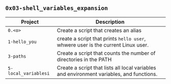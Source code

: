 ## `0x03-shell_variables_expansion`
| Project | Description |
|---------| -------------|
| `0.<o>` | Create a script that creates an alias |
| `1-hello_you` | create a script that prints `hello user`, whwere user is the current Linux user. |
| `3-paths` | Create a script that counts the number of directories in the PATH || `4-global_variables` | Create a script that lists environment variables. |
| `5-local_variablesi` | Create a script that lists all local variables and environment variables, and functions. | 
